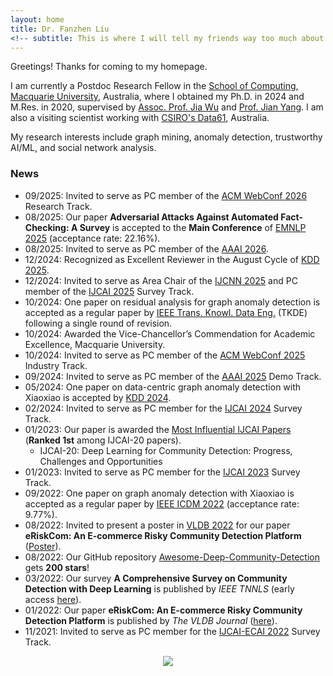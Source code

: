 ```yaml
---
layout: home
title: Dr. Fanzhen Liu
<!-- subtitle: This is where I will tell my friends way too much about me -->
---
```


Greetings! Thanks for coming to my homepage.

I am currently a Postdoc Research Fellow in the [School of Computing, Macquarie University](https://www.mq.edu.au/faculty-of-science-and-engineering/departments-and-schools/school-of-computing), Australia, where I obtained my Ph.D. in 2024 and M.Res. in 2020, supervised by [Assoc. Prof. Jia Wu](http://web.science.mq.edu.au/~jiawu/) and [Prof. Jian Yang](https://researchers.mq.edu.au/en/persons/jian-yang). I am also a visiting scientist working with [CSIRO's Data61](https://www.csiro.au/en/about/people/business-units/Data61), Australia.

My research interests include graph mining, anomaly detection, trustworthy AI/ML, and social network analysis.

### News
* 09/2025: Invited to serve as PC member of the [ACM WebConf 2026](https://www2026.thewebconf.org/) Research Track. 
* 08/2025: Our paper **Adversarial Attacks Against Automated Fact-Checking: A Survey** is accepted to the **Main Conference** of [EMNLP 2025](https://2025.emnlp.org/) (acceptance rate: 22.16%).
* 08/2025: Invited to serve as PC member of the [AAAI 2026](https://aaai.org/conference/aaai/aaai-26/).
* 12/2024: Recognized as Excellent Reviewer in the August Cycle of [KDD 2025](https://kdd2025.kdd.org/).
* 12/2024: Invited to serve as Area Chair of the [IJCNN 2025](https://2025.ijcnn.org/) and PC member of the [IJCAI 2025](https://2025.ijcai.org/) Survey Track.
* 10/2024: One paper on residual analysis for graph anomaly detection is accepted as a regular paper by [IEEE Trans. Knowl. Data Eng.](https://ieeexplore-qa.ieee.org/xpl/RecentIssue.jsp?punumber=69) (TKDE) following a single round of revision.                     
* 10/2024: Awarded the Vice-Chancellor’s Commendation for Academic Excellence, Macquarie University.
* 10/2024: Invited to serve as PC member of the [ACM WebConf 2025](https://www2025.thewebconf.org/) Industry Track.
* 09/2024: Invited to serve as PC member of the [AAAI 2025](https://aaai.org/conference/aaai/aaai-25/) Demo Track.
* 05/2024: One paper on data-centric graph anomaly detection with Xiaoxiao is accepted by [KDD 2024](https://kdd2024.kdd.org/).
* 02/2024: Invited to serve as PC member for the [IJCAI 2024](https://ijcai24.org/) Survey Track.
* 01/2023: Our paper is awarded the [Most Influential IJCAI Papers](https://www.paperdigest.org/2023/01/most-influential-ijcai-papers-2023-01/) (**Ranked 1st** among IJCAI-20 papers).
    - IJCAI-20: Deep Learning for Community Detection: Progress, Challenges and Opportunities
* 01/2023: Invited to serve as PC member for the [IJCAI 2023](https://ijcai-23.org/) Survey Track.
* 09/2022: One paper on graph anomaly detection with Xiaoxiao is accepted as a regular paper by [IEEE ICDM 2022](https://icdm22.cse.usf.edu/) (acceptance rate: 9.77%).
* 08/2022: Invited to present a poster in [VLDB 2022](https://vldb.org/2022/?program-schedule-posters) for our paper **eRiskCom: An E-commerce Risky Community Detection Platform** ([Poster](https://vldb.delegateconnect.co/talks/eposter)).
* 08/2022: Our GitHub repository [Awesome-Deep-Community-Detection](https://github.com/FanzhenLiu/Awesome-Deep-Community-Detection) gets **200 stars**!
* 03/2022: Our survey **A Comprehensive Survey on Community Detection with Deep Learning** is published by _IEEE TNNLS_ (early access [here](https://www.researchgate.net/publication/359131983_A_Comprehensive_Survey_on_Community_Detection_With_Deep_Learning)).
* 01/2022: Our paper **eRiskCom: An E-commerce Risky Community Detection Platform** is published by _The VLDB Journal_ ([here](https://doi.org/10.1007/s00778-021-00723-z)).
* 11/2021: Invited to serve as PC member for the [IJCAI-ECAI 2022](https://ijcai-22.org/) Survey Track.
<p align="center">
    <a href='https://clustrmaps.com/site/1bteu'  title='Visit tracker'><img src='//clustrmaps.com/map_v2.png?cl=ffffff&w=400&t=tt&d=WS-cvzf7Cc1Yv3yKR6OwWyV1wyony8uUWGOt92GW00E&co=1a84ce'/></a>
</p>
